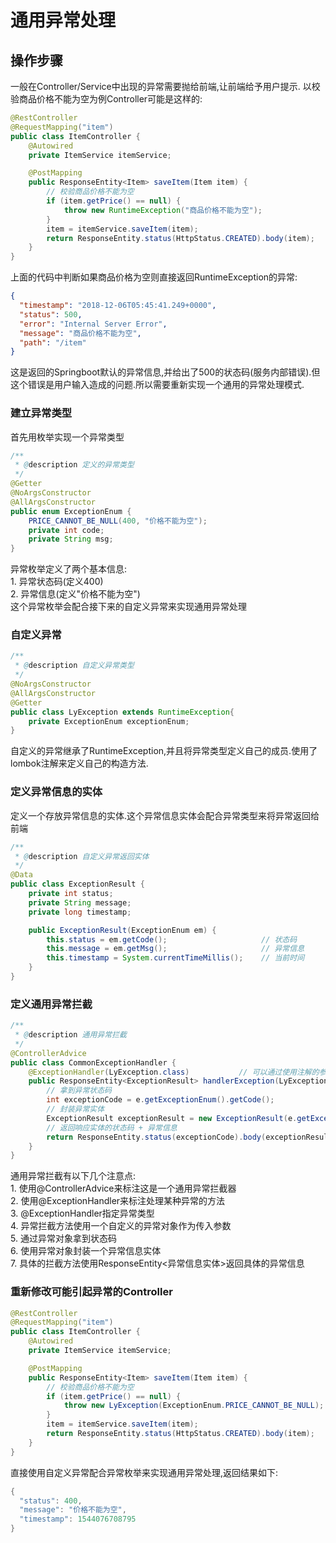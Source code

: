 # 通用异常处理

## 操作步骤

一般在Controller/Service中出现的异常需要抛给前端,让前端给予用户提示.
以校验商品价格不能为空为例Controller可能是这样的:
```java
@RestController
@RequestMapping("item")
public class ItemController {
    @Autowired
    private ItemService itemService;

    @PostMapping
    public ResponseEntity<Item> saveItem(Item item) {
        // 校验商品价格不能为空
        if (item.getPrice() == null) {
            throw new RuntimeException("商品价格不能为空");
        }
        item = itemService.saveItem(item);
        return ResponseEntity.status(HttpStatus.CREATED).body(item);
    }
}
```
上面的代码中判断如果商品价格为空则直接返回RuntimeException的异常:
```json
{
  "timestamp": "2018-12-06T05:45:41.249+0000",
  "status": 500,
  "error": "Internal Server Error",
  "message": "商品价格不能为空",
  "path": "/item"
}
```
这是返回的Springboot默认的异常信息,并给出了500的状态码(服务内部错误).但这个错误是用户输入造成的问题.所以需要重新实现一个通用的异常处理模式.
### 建立异常类型
首先用枚举实现一个异常类型
```java
/**
 * @description 定义的异常类型
 */
@Getter
@NoArgsConstructor
@AllArgsConstructor
public enum ExceptionEnum {
    PRICE_CANNOT_BE_NULL(400, "价格不能为空");
    private int code;
    private String msg;
}
```
异常枚举定义了两个基本信息:  
	1. 异常状态码(定义400)  
	2. 异常信息(定义"价格不能为空")  
这个异常枚举会配合接下来的自定义异常来实现通用异常处理
### 自定义异常
```java
/**
 * @description 自定义异常类型
 */
@NoArgsConstructor
@AllArgsConstructor
@Getter
public class LyException extends RuntimeException{
    private ExceptionEnum exceptionEnum;
}
```
自定义的异常继承了RuntimeException,并且将异常类型定义自己的成员.使用了lombok注解来定义自己的构造方法.
### 定义异常信息的实体
定义一个存放异常信息的实体.这个异常信息实体会配合异常类型来将异常返回给前端
```java
/**
 * @description 自定义异常返回实体
 */
@Data
public class ExceptionResult {
    private int status;
    private String message;
    private long timestamp;

    public ExceptionResult(ExceptionEnum em) {
        this.status = em.getCode();                     // 状态码
        this.message = em.getMsg();                     // 异常信息
        this.timestamp = System.currentTimeMillis();    // 当前时间
    }
}
```
### 定义通用异常拦截
```java
/**
 * @description 通用异常拦截
 */
@ControllerAdvice
public class CommonExceptionHandler {
    @ExceptionHandler(LyException.class)           // 可以通过使用注解的参数来拦截不同的异常
    public ResponseEntity<ExceptionResult> handlerException(LyException e) {
        // 拿到异常状态码
        int exceptionCode = e.getExceptionEnum().getCode();
        // 封装异常实体
        ExceptionResult exceptionResult = new ExceptionResult(e.getExceptionEnum());
        // 返回响应实体的状态码 + 异常信息
        return ResponseEntity.status(exceptionCode).body(exceptionResult);
    }
}
```
通用异常拦截有以下几个注意点:  
	1. 使用@ControllerAdvice来标注这是一个通用异常拦截器  
	2. 使用@ExceptionHandler来标注处理某种异常的方法  
	3. @ExceptionHandler指定异常类型  
	4. 异常拦截方法使用一个自定义的异常对象作为传入参数  
	5. 通过异常对象拿到状态码  
	6. 使用异常对象封装一个异常信息实体  
	7. 具体的拦截方法使用ResponseEntity<异常信息实体>返回具体的异常信息  

### 重新修改可能引起异常的Controller
```java
@RestController
@RequestMapping("item")
public class ItemController {
    @Autowired
    private ItemService itemService;

    @PostMapping
    public ResponseEntity<Item> saveItem(Item item) {
        // 校验商品价格不能为空
        if (item.getPrice() == null) {
            throw new LyException(ExceptionEnum.PRICE_CANNOT_BE_NULL);
        }
        item = itemService.saveItem(item);
        return ResponseEntity.status(HttpStatus.CREATED).body(item);
    }
}
```
直接使用自定义异常配合异常枚举来实现通用异常处理,返回结果如下:
```java
{
  "status": 400,
  "message": "价格不能为空",
  "timestamp": 1544076708795
}
```
